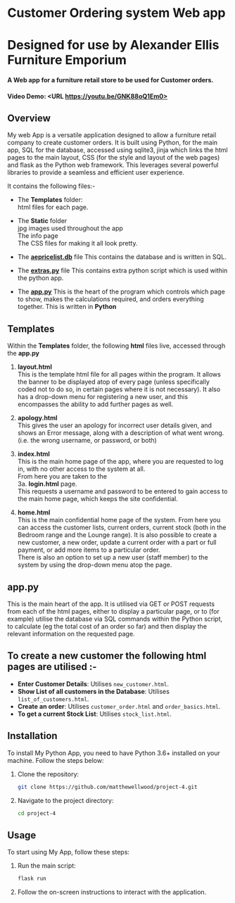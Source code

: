 # Customer Ordering system Web app
# Designed for use by Alexander Ellis Furniture Emporium
#### A Web app for a furniture retail store to be used for Customer orders.
#### Video Demo:  <URL https://youtu.be/GNK88oQ1Em0>
## Overview

My web App is a versatile application designed to allow a furniture retail company to create customer orders. It is built using Python, for the main app, SQL for the database, accessed using sqlite3, jinja which links the html pages to the main layout, CSS (for the style and layout of the web pages) and flask as the Python web framework. This leverages several powerful libraries to provide a seamless and efficient user experience.

It contains the following files:-

 - The **Templates** folder:  
 html files for each page.

 - The **Static** folder   
 jpg images used throughout the app  
 The info page  
 The CSS files for making it all look pretty.

 - The <ins>**aepricelist.db**</ins> file
 This contains the database and is written in SQL.

 - The <ins>**extras.py**</ins> file
 This contains extra python script which is used within the python app.

 - The <ins>**app.py**</ins>
 This is the heart of the program which controls which page to show, makes the calculations required, and orders everything together. This is written in **Python**  

## Templates
Within the **Templates** folder, the following **html** files live, accessed through the **app.py**  


1. **layout.html**  
This is the template html file for all pages within the program. It allows the banner to be displayed atop of every page (unless specifically coded not to do so, in certain pages where it is not necessary). It also has a drop-down menu for registering a new user, and this encompasses the ability to add further pages as well.

2. **apology.html**  
This gives the user an apology for incorrect user details given, and shows an Error message, along with a description of what went wrong. (i.e. the wrong username, or password, or both)

3. **index.html**  
 This is the main home page of the app, where you are requested to log in, with no other access to the system at all.   
 From here you are taken to the   
 3a. **login.html** page.  
  This requests a username and password to be entered to gain access to the main home page, which keeps the site confidential.  

4.  **home.html**  
  This is the main confidential home page of the system. From here you can access the customer lists, current orders, current stock (both in the Bedroom range and the Lounge range).
  It is also possible to create a new customer, a new order, update a current order with a part or full payment, or add more items to a particular order.  
  There is also an option to set up a new user (staff member) to the system by using the drop-down menu atop the page.

## app.py
This is the main heart of the app. It is utilised via GET or POST requests from each of the html pages, either to display a particular page, or to (for example) utilise the database via SQL commands within the Python script, to calculate (eg the total cost of an order so far) and then display the relevant information on the requested page.



## To create a new customer the following html pages are utilised :-

- **Enter Customer Details**: Utilises `new_customer.html`.
- **Show List of all customers in the Database**: Utilises `list_of_customers.html`.
- **Create an order**: Utilises `customer_order.html` and `order_basics.html`.
- **To get a current Stock List**: Utilises `stock_list.html`.

## Installation

To install My Python App, you need to have Python 3.6+ installed on your machine. Follow the steps below:

1. Clone the repository:
    ```bash
    git clone https://github.com/matthewellwood/project-4.git
    ```
2. Navigate to the project directory:
    ```bash
    cd project-4
    ```


## Usage

To start using My App, follow these steps:

1. Run the main script:
    ```bash
    flask run
    ```
2. Follow the on-screen instructions to interact with the application.


